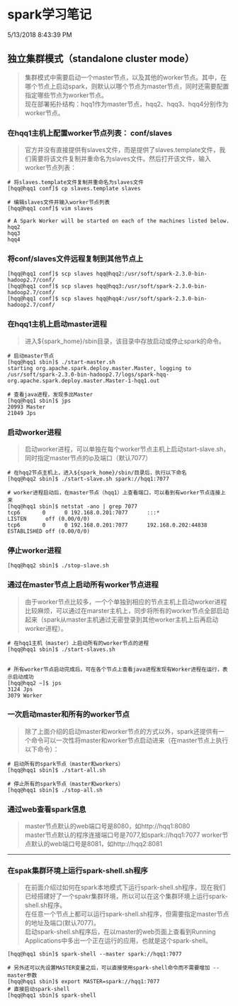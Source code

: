 # spark学习笔记

5/13/2018 8:43:39 PM 

## 独立集群模式（standalone cluster mode）
> 集群模式中需要启动一个master节点，以及其他的worker节点。其中，在哪个节点上启动spark，则默认以哪个节点为master节点，同时还需要配置指定哪些节点为worker节点。  
> 现在部署拓扑结构：hqq1作为master节点，hqq2、hqq3、hqq4分别作为worker节点。

### 在hqq1主机上配置worker节点列表： conf/slaves
> 官方并没有直接提供有slaves文件，而是提供了slaves.template文件，我们需要将该文件复制并重命名为slaves文件。然后打开该文件，输入worker节点列表：

	# 将slaves.template文件复制并重命名为slaves文件
	[hqq@hqq1 conf]$ cp slaves.template slaves

	# 编辑slaves文件并输入worker节点列表
	[hqq@hqq1 conf]$ vim slaves

	# A Spark Worker will be started on each of the machines listed below.
	hqq2
	hqq3
	hqq4
		

### 将conf/slaves文件远程复制到其他节点上

	[hqq@hqq1 conf]$ scp slaves hqq@hqq2:/usr/soft/spark-2.3.0-bin-hadoop2.7/conf/
	[hqq@hqq1 conf]$ scp slaves hqq@hqq3:/usr/soft/spark-2.3.0-bin-hadoop2.7/conf/
	[hqq@hqq1 conf]$ scp slaves hqq@hqq4:/usr/soft/spark-2.3.0-bin-hadoop2.7/conf/

### 在hqq1主机上启动master进程
> 进入${spark_home}/sbin目录，该目录中存放启动或停止spark的命令。

	# 启动master节点
	[hqq@hqq1 sbin]$ ./start-master.sh 
	starting org.apache.spark.deploy.master.Master, logging to /usr/soft/spark-2.3.0-bin-hadoop2.7/logs/spark-hqq-org.apache.spark.deploy.master.Master-1-hqq1.out

	# 查看java进程，发现多出Master
	[hqq@hqq1 sbin]$ jps
	20993 Master
	21049 Jps

### 启动worker进程
> 启动worker进程，可以单独在每个worker节点主机上启动start-slave.sh，同时指定master节点的ip及端口（默认7077）

	# 在hqq2节点主机上，进入${spark_home}/sbin/目录后，执行以下命名
	[hqq@hqq2 sbin]$ ./start-slave.sh spark://hqq1:7077

	# worker进程启动后，在master节点（hqq1）上查看端口，可以看到有worker节点连接上来
	[hqq@hqq1 sbin]$ netstat -ano | grep 7077
	tcp6       0      0 192.168.0.201:7077      :::*                    LISTEN      off (0.00/0/0)
	tcp6       0      0 192.168.0.201:7077      192.168.0.202:44838     ESTABLISHED off (0.00/0/0)

### 停止worker进程

	[hqq@hqq2 sbin]$ ./stop-slave.sh

### 通过在master节点上启动所有worker节点进程
> 由于worker节点比较多，一个个单独到相应的节点主机上启动worker进程比较麻烦，可以通过在marster主机上，同步将所有的worker节点全部启动起来（spark从master主机通过无密登录到其他worker主机上后再启动worker进程）。

	# 在hqq1主机（master）上启动所有的worker节点的进程
	[hqq@hqq1 sbin]$ ./start-slaves.sh 
	
	
	# 所有worker节点启动完成后，可在各个节点上查看java进程发现有Worker进程在运行，表示启动成功
	[hqq@hqq2 ~]$ jps
	3124 Jps
	3079 Worker

### 一次启动master和所有的worker节点
> 除了上面介绍的启动master和worker节点的方式以外，spark还提供有一个命令可以一次性将master和worker节点启动进来（在master节点上执行以下命令）：

	# 启动所有的spark节点（master和workers）
	[hqq@hqq1 sbin]$ ./start-all.sh

	# 停止所有的spark节点（master和workers）
	[hqq@hqq1 sbin]$ ./stop-all.sh


### 通过web查看spark信息
> master节点默认的web端口号是8080，如http://hqq1:8080   
> master节点默认的程序连接端口号是7077,如spark://hqq1:7077
> worker节点默认的web端口号是8081，如http://hqq2:8081  

-------------------------
### 在spak集群环境上运行spark-shell.sh程序
> 在前面介绍过如何在spark本地模式下运行spark-shell.sh程序，现在我们已经搭建好了一个spakr集群环境，所以可以在这个集群环境上运行spark-shell.sh程序。  
> 在任意一个节点上都可以运行spark-shell.sh程序，但需要指定master节点的地址及端口(默认7077)。  
> 启动spark-shell.sh程序后，在以master的web页面上查看到Running Applications中多出一个正在运行的应用，也就是这个spark-shell。

	[hqq@hqq1 sbin]$ spark-shell --master spark://hqq1:7077

	# 另外还可以先设置MASTER变量之后，可以直接使用spark-shell命令而不需要增加 --master参数
	[hqq@hqq1 sbin]$ export MASTER=spark://hqq1:7077
	# 直接启动spark-shell
	[hqq@hqq1 sbin]$ spark-shell

	

	

